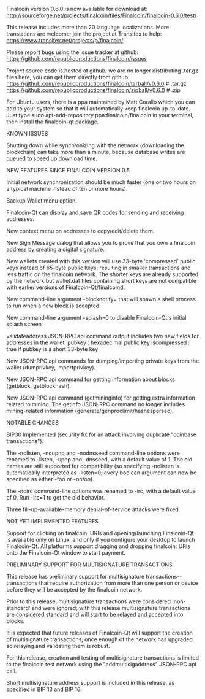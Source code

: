 Finalcoin version 0.6.0 is now available for download at:
http://sourceforge.net/projects/finalcoin/files/Finalcoin/finalcoin-0.6.0/test/

This release includes more than 20 language localizations.
More translations are welcome; join the
project at Transifex to help:
https://www.transifex.net/projects/p/finalcoin/

Please report bugs using the issue tracker at github:
https://github.com/republicproductions/finalcoin/issues

Project source code is hosted at github; we are no longer
distributing .tar.gz files here, you can get them
directly from github:
https://github.com/republicproductions/finalcoin/tarball/v0.6.0  # .tar.gz
https://github.com/republicproductions/finalcoin/zipball/v0.6.0  # .zip

For Ubuntu users, there is a ppa maintained by Matt Corallo which
you can add to your system so that it will automatically keep
finalcoin up-to-date.  Just type
sudo apt-add-repository ppa:finalcoin/finalcoin
in your terminal, then install the finalcoin-qt package.


KNOWN ISSUES

Shutting down while synchronizing with the network
(downloading the blockchain) can take more than a minute,
because database writes are queued to speed up download
time.


NEW FEATURES SINCE FINALCOIN VERSION 0.5

Initial network synchronization should be much faster
(one or two hours on a typical machine instead of ten or more
hours).

Backup Wallet menu option.

Finalcoin-Qt can display and save QR codes for sending
and receiving addresses.

New context menu on addresses to copy/edit/delete them.

New Sign Message dialog that allows you to prove that you
own a finalcoin address by creating a digital
signature.

New wallets created with this version will
use 33-byte 'compressed' public keys instead of
65-byte public keys, resulting in smaller
transactions and less traffic on the finalcoin
network. The shorter keys are already supported
by the network but wallet.dat files containing
short keys are not compatible with earlier
versions of Finalcoin-Qt/finalcoind.

New command-line argument -blocknotify=<command>
that will spawn a shell process to run <command> 
when a new block is accepted.

New command-line argument -splash=0 to disable
Finalcoin-Qt's initial splash screen

validateaddress JSON-RPC api command output includes
two new fields for addresses in the wallet:
pubkey : hexadecimal public key
iscompressed : true if pubkey is a short 33-byte key

New JSON-RPC api commands for dumping/importing
private keys from the wallet (dumprivkey, importprivkey).

New JSON-RPC api command for getting information about
blocks (getblock, getblockhash).

New JSON-RPC api command (getmininginfo) for getting
extra information related to mining. The getinfo
JSON-RPC command no longer includes mining-related
information (generate/genproclimit/hashespersec).



NOTABLE CHANGES

BIP30 implemented (security fix for an attack involving
duplicate "coinbase transactions").

The -nolisten, -noupnp and -nodnsseed command-line
options were renamed to -listen, -upnp and -dnsseed,
with a default value of 1. The old names are still
supported for compatibility (so specifying -nolisten
is automatically interpreted as -listen=0; every
boolean argument can now be specified as either
-foo or -nofoo).

The -noirc command-line options was renamed to
-irc, with a default value of 0. Run -irc=1 to
get the old behavior.

Three fill-up-available-memory denial-of-service
attacks were fixed.


NOT YET IMPLEMENTED FEATURES

Support for clicking on finalcoin: URIs and
opening/launching Finalcoin-Qt is available only on Linux,
and only if you configure your desktop to launch
Finalcoin-Qt. All platforms support dragging and dropping
finalcoin: URIs onto the Finalcoin-Qt window to start
payment.


PRELIMINARY SUPPORT FOR MULTISIGNATURE TRANSACTIONS

This release has preliminary support for multisignature
transactions-- transactions that require authorization
from more than one person or device before they
will be accepted by the finalcoin network.

Prior to this release, multisignature transactions
were considered 'non-standard' and were ignored;
with this release multisignature transactions are
considered standard and will start to be relayed
and accepted into blocks.

It is expected that future releases of Finalcoin-Qt
will support the creation of multisignature transactions,
once enough of the network has upgraded so relaying
and validating them is robust.

For this release, creation and testing of multisignature
transactions is limited to the finalcoin test network using
the "addmultisigaddress" JSON-RPC api call.

Short multisignature address support is included in this
release, as specified in BIP 13 and BIP 16.
